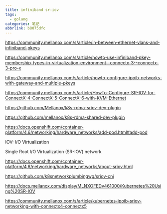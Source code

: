```yaml
---
title: infiniband sr-iov
tags:
  - golang
categories: 笔记
abbrlink: b8075dfc
---
```


https://community.mellanox.com/s/article/in-between-ethernet-vlans-and-infiniband-pkeys

https://community.mellanox.com/s/article/howto-use-infiniband-pkey-membership-types-in-virtualization-environment--connectx-3--connectx-3-pro-x

https://community.mellanox.com/s/article/howto-configure-ipoib-networks-with-gateway-and-multiple-pkeys

https://community.mellanox.com/s/article/HowTo-Configure-SR-IOV-for-ConnectX-4-ConnectX-5-ConnectX-6-with-KVM-Ethernet

https://github.com/Mellanox/k8s-rdma-sriov-dev-plugin

https://github.com/mellanox/k8s-rdma-shared-dev-plugin

https://docs.openshift.com/container-platform/4.6/networking/hardware_networks/add-pod.html#add-pod

IOV: I/O Virtualization

Single Root I/O Virtualization (SR-IOV) network

https://docs.openshift.com/container-platform/4.6/networking/hardware_networks/about-sriov.html

https://github.com/k8snetworkplumbingwg/sriov-cni

https://docs.mellanox.com/display/MLNXOFEDv461000/Kubernetes%20Using%20SR-IOV

https://community.mellanox.com/s/article/kubernetes-ipoib-sriov-networking-with-connectx4-connectx5
